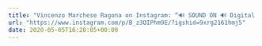 ```yaml
---
title: "Vincenzo Marchese Ragona on Instagram: “🔊 SOUND ON 🔊 Digital experience created for Machinae Memoriae. Users can fly in the mind of the Machine and interact with the cluster,…”"
url: "https://www.instagram.com/p/B_z3QIPhm9E/?igshid=9xrg2161hmj5"
date: 2020-05-05T16:28:05+00:00
---
```

